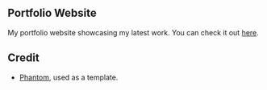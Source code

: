 ## Portfolio Website

My portfolio website showcasing my latest work. You can check it out [here](https://youngyu15.github.io).

## Credit

* [Phantom](https://github.com/jamigibbs/phantom), used as a template.
